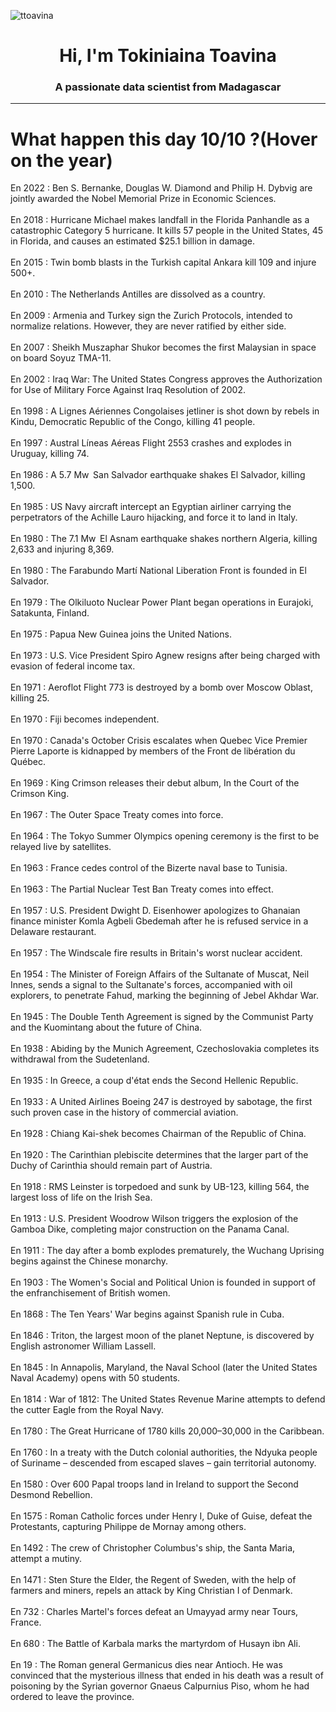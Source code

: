 
<p align="left"> <img src="https://komarev.com/ghpvc/?username=ttoavina&label=Profile%20views&color=0e75b6&style=flat" alt="ttoavina" /> </p>
<h1 align="center">Hi, I'm Tokiniaina Toavina</h1>
<h3 align="center">A passionate data scientist from Madagascar</h3>
    
<hr/>
<h1> What happen this day 10/10 ?(Hover on the year)</h1>

En 2022 : Ben S. Bernanke, Douglas W. Diamond and Philip H. Dybvig are jointly awarded the Nobel Memorial Prize in Economic Sciences.
<br/><br/>
En 2018 : Hurricane Michael makes landfall in the Florida Panhandle as a catastrophic Category 5 hurricane. It kills 57 people in the United States, 45 in Florida, and causes an estimated $25.1 billion in damage.
<br/><br/>
En 2015 : Twin bomb blasts in the Turkish capital Ankara kill 109 and injure 500+.
<br/><br/>
En 2010 : The Netherlands Antilles are dissolved as a country.
<br/><br/>
En 2009 : Armenia and Turkey sign the Zurich Protocols, intended to normalize relations. However, they are never ratified by either side.
<br/><br/>
En 2007 : Sheikh Muszaphar Shukor becomes the first Malaysian in space on board Soyuz TMA-11.
<br/><br/>
En 2002 : Iraq War: The United States Congress approves the Authorization for Use of Military Force Against Iraq Resolution of 2002.
<br/><br/>
En 1998 : A Lignes Aériennes Congolaises jetliner is shot down by rebels in Kindu, Democratic Republic of the Congo, killing 41 people.
<br/><br/>
En 1997 : Austral Líneas Aéreas Flight 2553 crashes and explodes in Uruguay, killing 74.
<br/><br/>
En 1986 : A 5.7 Mw  San Salvador earthquake shakes El Salvador, killing 1,500.
<br/><br/>
En 1985 : US Navy aircraft intercept an Egyptian airliner carrying the perpetrators of the Achille Lauro hijacking, and force it to land in Italy.
<br/><br/>
En 1980 : The 7.1 Mw  El Asnam earthquake shakes northern Algeria, killing 2,633 and injuring 8,369.
<br/><br/>
En 1980 : The Farabundo Martí National Liberation Front is founded in El Salvador.
<br/><br/>
En 1979 : The Olkiluoto Nuclear Power Plant began operations in Eurajoki, Satakunta, Finland.
<br/><br/>
En 1975 : Papua New Guinea joins the United Nations.
<br/><br/>
En 1973 : U.S. Vice President Spiro Agnew resigns after being charged with evasion of federal income tax.
<br/><br/>
En 1971 : Aeroflot Flight 773 is destroyed by a bomb over Moscow Oblast, killing 25.
<br/><br/>
En 1970 : Fiji becomes independent.
<br/><br/>
En 1970 : Canada's October Crisis escalates when Quebec Vice Premier Pierre Laporte is kidnapped by members of the Front de libération du Québec.
<br/><br/>
En 1969 : King Crimson releases their debut album, In the Court of the Crimson King.
<br/><br/>
En 1967 : The Outer Space Treaty comes into force.
<br/><br/>
En 1964 : The Tokyo Summer Olympics opening ceremony is the first to be relayed live by satellites.
<br/><br/>
En 1963 : France cedes control of the Bizerte naval base to Tunisia.
<br/><br/>
En 1963 : The Partial Nuclear Test Ban Treaty comes into effect.
<br/><br/>
En 1957 : U.S. President Dwight D. Eisenhower apologizes to Ghanaian finance minister Komla Agbeli Gbedemah after he is refused service in a Delaware restaurant.
<br/><br/>
En 1957 : The Windscale fire results in Britain's worst nuclear accident.
<br/><br/>
En 1954 : The Minister of Foreign Affairs of the Sultanate of Muscat, Neil Innes, sends a signal to the Sultanate's forces, accompanied with oil explorers, to penetrate Fahud, marking the beginning of Jebel Akhdar War.
<br/><br/>
En 1945 : The Double Tenth Agreement is signed by the Communist Party and the Kuomintang about the future of China.
<br/><br/>
En 1938 : Abiding by the Munich Agreement, Czechoslovakia completes its withdrawal from the Sudetenland.
<br/><br/>
En 1935 : In Greece, a coup d'état ends the Second Hellenic Republic.
<br/><br/>
En 1933 : A United Airlines Boeing 247 is destroyed by sabotage, the first such proven case in the history of commercial aviation.
<br/><br/>
En 1928 : Chiang Kai-shek becomes Chairman of the Republic of China.
<br/><br/>
En 1920 : The Carinthian plebiscite determines that the larger part of the Duchy of Carinthia should remain part of Austria.
<br/><br/>
En 1918 : RMS Leinster is torpedoed and sunk by UB-123, killing 564, the largest loss of life on the Irish Sea.
<br/><br/>
En 1913 : U.S. President Woodrow Wilson triggers the explosion of the Gamboa Dike, completing major construction on the Panama Canal.
<br/><br/>
En 1911 : The day after a bomb explodes prematurely, the Wuchang Uprising begins against the Chinese monarchy.
<br/><br/>
En 1903 : The Women's Social and Political Union is founded in support of the enfranchisement of British women.
<br/><br/>
En 1868 : The Ten Years' War begins against Spanish rule in Cuba.
<br/><br/>
En 1846 : Triton, the largest moon of the planet Neptune, is discovered by English astronomer William Lassell.
<br/><br/>
En 1845 : In Annapolis, Maryland, the Naval School (later the United States Naval Academy) opens with 50 students.
<br/><br/>
En 1814 : War of 1812: The United States Revenue Marine attempts to defend the cutter Eagle from the Royal Navy.
<br/><br/>
En 1780 : The Great Hurricane of 1780 kills 20,000–30,000 in the Caribbean.
<br/><br/>
En 1760 : In a treaty with the Dutch colonial authorities, the Ndyuka people of Suriname – descended from escaped slaves – gain territorial autonomy.
<br/><br/>
En 1580 : Over 600 Papal troops land in Ireland to support the Second Desmond Rebellion.
<br/><br/>
En 1575 : Roman Catholic forces under Henry I, Duke of Guise, defeat the Protestants, capturing Philippe de Mornay among others.
<br/><br/>
En 1492 : The crew of Christopher Columbus's ship, the Santa Maria, attempt a mutiny.
<br/><br/>
En 1471 : Sten Sture the Elder, the Regent of Sweden, with the help of farmers and miners, repels an attack by King Christian I of Denmark.
<br/><br/>
En 732 : Charles Martel's forces defeat an Umayyad army near Tours, France.
<br/><br/>
En 680 : The Battle of Karbala marks the martyrdom of Husayn ibn Ali.
<br/><br/>
En 19 : The Roman general Germanicus dies near Antioch. He was convinced that the mysterious illness that ended in his death was a result of poisoning by the Syrian governor Gnaeus Calpurnius Piso, whom he had ordered to leave the province.
<br/><br/>
